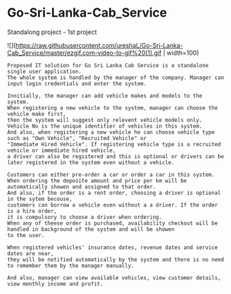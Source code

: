 # Go-Sri-Lanka-Cab_Service

Standalong project - 1st project


![](https://raw.githubusercontent.com/ureshaL/Go-Sri-Lanka-Cab_Service/master/ezgif.com-video-to-gif%20(1).gif | width=100)



	Proposed IT solution for Go Sri Lanka Cab Service is a standalone single user application.
	The whole system is handled by the manager of the company. Manager can input login credentials and enter the system.

	Innitially, the manager can add vehicle makes and models to the system.
	When registering a new vehicle to the system, manager can choose the vehicle make first,
	then the system will suggest only relevent vehicle models only. Vehicle No is the unique identifier of vehicles in this system.
	And also, when registering a new vehicle he can choose vehicle type such as "Own Vehicle", "Recruited Vehicle" or 
	"Immediate Hired Vehicle". If registering vehicle type is a recruited vehicle or immediate hired vehicle,
	a driver can also be registered and this is optional or drivers can be later registered in the system even without a vehicle.
	
	Customers can either pre-order a car or order a car in this system.
	When ordering the deposite amount and price per km will be automatically showen and assigned to that order. 
	And also, if the order is a rent order, choosing a driver is optional in the sytem becouse, 
	customers can borrow a vehicle even without a a driver. If the order is a hire order,
	it is compulsory to choose a driver when ordering.
	When any of theese order is purchased, availability checkout will be handled in background of the system and will be showen 
	to the user.	

	When registered vehicles' insurance dates, revenue dates and service dates are near,
	they will be notified automatically by the system and there is no need to remember them by the manager manually.

	And also, manager can view available vehicles, view customer details, view monthly income and profit.
	
	
	
	
	
